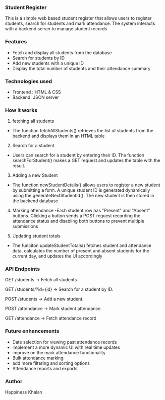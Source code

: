 ### Student Register


This is a simple web based student register that allows users to register students, search for students and mark attendance. The system interacts with a backend server to manage student records

### Features
- Fetch and display all students from the database
- Search for students by ID
- Add new students with a unique ID
- Display the total number of students and their attendance summary

### Technologies used
- Frontend : HTML & CSS 
- Backend: JSON server 

### How it works
1. fetching all students

- The function fetchAllStudents() retrieves the list of students from the backend and displays them in an HTML table

2. Search for a student
- Users can search for a student by entering their ID. The function searchForStudent() makes a GET request and updates the table with the result.

3. Adding a new Student

- The function newStudentDetails() allows users to register a new student by submitting a form. A unique student ID is generated dynamically using the generateNextStudentId(). The new student is then stored in the backend database

4. Marking attendance 
-Each student row has "Present" and "Absent" buttons. Clicking a button sends a POST request recording the attendance status and disabling both buttons to prevent multiple submissions

5. Updating student totals
- The funciton updateStudentTotals() fetches student and attendance data, calculates the number of present and absent students for the current day, and updates the UI accordingly


### API Endpoints

GET /students → Fetch all students.

GET /students/?id={id} → Search for a student by ID.

POST /students → Add a new student.

POST /attendance → Mark student attendance.

GET /attendance → Fetch attendance record

### Future enhancements 
- Date selection for viewing past attendance records
- implement a more dynamic UI with real time updates
- improve on the mark attendance functionality
- Bulk attendance marking
- add more filtering and sorting options
- Attendance reports and exports



### Author 
Happiness Khalan